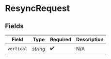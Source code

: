 # ResyncRequest


## Fields

| Field              | Type               | Required           | Description        |
| ------------------ | ------------------ | ------------------ | ------------------ |
| `vertical`         | *string*           | :heavy_check_mark: | N/A                |